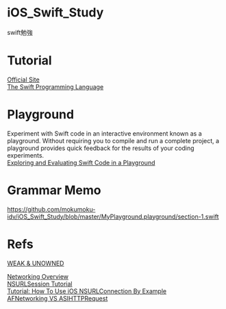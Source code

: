 # iOS_Swift_Study
swift勉強

# Tutorial
[Official Site](https://developer.apple.com/swift/)  
[The Swift Programming Language](https://developer.apple.com/library/ios/documentation/Swift/Conceptual/Swift_Programming_Language/index.html)

# Playground
Experiment with Swift code in an interactive environment known as a playground. Without requiring you to compile and run a complete project, a playground provides quick feedback for the results of your coding experiments.  
[Exploring and Evaluating Swift Code in a Playground](https://developer.apple.com/library/ios/recipes/xcode_help-source_editor/chapters/ExploringandEvaluatingSwiftCodeinaPlayground.html)

# Grammar Memo
https://github.com/mokumoku-idv/iOS_Swift_Study/blob/master/MyPlayground.playground/section-1.swift

# Refs
[WEAK & UNOWNED](http://swifter.tips/retain-cycle/)

[Networking Overview](https://developer.apple.com/library/ios/documentation/NetworkingInternetWeb/Conceptual/NetworkingOverview/WorkingWithHTTPAndHTTPSRequests/WorkingWithHTTPAndHTTPSRequests.html)  
[NSURLSession Tutorial](http://www.raywenderlich.com/51127/nsurlsession-tutorial)  
[Tutorial: How To Use iOS NSURLConnection By Example](http://codewithchris.com/tutorial-how-to-use-ios-nsurlconnection-by-example/)  
[AFNetworking VS ASIHTTPRequest](http://www.infoq.com/cn/articles/afn_vs_asi)
